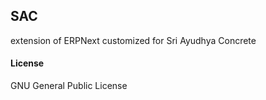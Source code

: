 ## SAC

extension of ERPNext customized for Sri Ayudhya Concrete

#### License

GNU General Public License